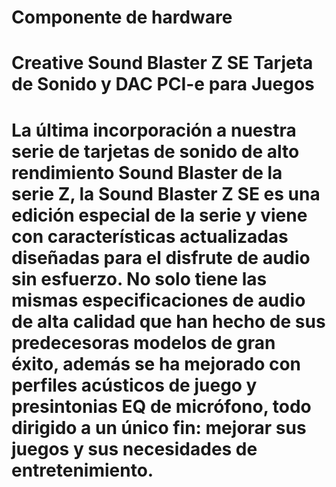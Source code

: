 # Componente de hardware

# Creative Sound Blaster Z SE Tarjeta de Sonido y DAC PCI-e para Juegos

# La última incorporación a nuestra serie de tarjetas de sonido de alto rendimiento Sound Blaster de la serie Z, la Sound Blaster Z SE es una edición especial de la serie y viene con características actualizadas diseñadas para el disfrute de audio sin esfuerzo. No solo tiene las mismas especificaciones de audio de alta calidad que han hecho de sus predecesoras modelos de gran éxito, además se ha mejorado con perfiles acústicos de juego y presintonias EQ de micrófono, todo dirigido a un único fin: mejorar sus juegos y sus necesidades de entretenimiento.